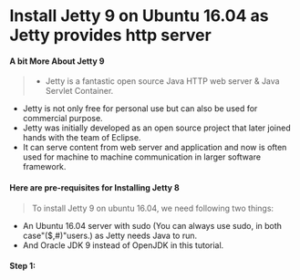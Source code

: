 # Install Jetty 9 on Ubuntu 16.04 as Jetty provides http server

#### A bit More About Jetty 9
> - Jetty is a fantastic open source Java HTTP web server & Java Servlet Container.
  - Jetty is not only free for personal use but can also be used for commercial purpose.
  - Jetty was initially developed as an open source project that later joined hands with the team of Eclipse.
  - It can serve content from web server and application and now is often used for machine to machine communication in larger software framework.
  

#### Here are pre-requisites for Installing Jetty 8
> To install Jetty 9 on ubuntu 16.04, we need following two things:
  - An Ubuntu 16.04 server with sudo (You can always use sudo, in both case"($,#)"users.) as Jetty needs Java to run.
  - And Oracle JDK 9 instead of OpenJDK in this tutorial.
  
  
#### Step 1: 
